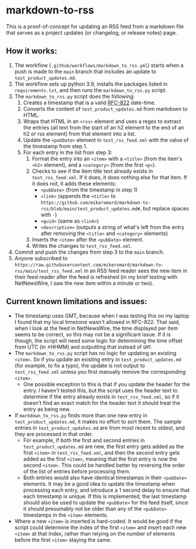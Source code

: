 # markdown-to-rss

This is a proof-of-concept for updating an RSS feed from a markdown file that serves as a project updates (or changelog, or release notes) page.

## How it works:

1. The workflow (`.github/workflows/markdown_to_rss.yml`) starts when a push is made to the `main` branch that includes an update to `test_product_updates.md`.
2. The workflow sets up python 3.9, installs the packages listed in `requirements.txt`, and then runs the `markdown_to_rss.py` script.
3. The `markdown_to_rss.py` script does the following:
    1. Creates a timestamp that is a valid [RFC-822](http://www.faqs.org/rfcs/rfc822.html) date-time.
    2. Converts the content of `test_product_updates.md` from markdown to HTML.
    3. Wraps that HTML in an `<rss>` element and uses a regex to extract the entries (all text from the start of an h2 element to the end of an h2 or rss element) from that element into a list.
    4. Update the `<pubDate>` element in `test_rss_feed.xml` with the value of the timestamp from step 1.
    5. For each entry in the list from step 3:
        1. Format the entry into an `<item>` with a `<title>` (from the item's `<h2>` element), and a `<category>` (from the first `<p>`). 
        2. Checks to see if the item title text already exists in `test_rss_feed.xml`. If it does, it does nothing else for that item. If it does not, it adds these elements: 
            * `<pubDate>` (from the timestamp in step 1) 
            * `<link>` (appends the `<title>` to `https://github.com/mikeromard/markdown-to-rss/blob/main/test_product_updates.md#`, but replace spaces with `-`) 
            * `<guid>` (same as `<link>`) 
            * `<description>` (outputs a string of what's left from the entry after removing the `<title>` and `<category>` elements)
        3. Inserts the `<item>` after the `<pubDate>` element.
        4. Writes the changes to `test_rss_feed.xml`.
4. Commit and push the changes from step 3 to the `main` branch.
5. Anyone subscribed to `https://raw.githubusercontent.com/mikeromard/markdown-to-rss/main/test_rss_feed.xml` in an RSS feed reader sees the new item in their feed reader after the feed is refreshed (in my brief testing with NetNewsWire, I saw the new item within a minute or two).


## Current known limitations and issues:

* The timestamp uses GMT, because when I was testing this on my laptop I found that my local timezone wasn't allowed in RFC-822. That said, when I look at the feed in NetNewsWire, the time displayed per item seems to be correct, so this may not be a significant issue. If it is though, the script will need some logic for determining the time offset from UTC (in ±HHMM) and outputting that instead of `GMT`.
* The `markdown_to_rss.py` script has no logic for updating an existing `<item>`. So if you update an existing entry in `test_product_updates.md` (for example, to fix a typo), the update is not output to `test_rss_feed.xml` unless you first manually remove the corresponding `<item>`. 
    * One possible exception to this is that if you update the header for the entry. I haven't tested this, but the script uses the header text to determine if the entry already exists in `test_rss_feed.xml`, so if it doesn't find an exact match for the header text it should treat the entry as being new.
* If `markdown_to_rss.py` finds more than one new entry in `test_product_updates.md`, it makes no effort to sort them. The sample entries in `test_product_updates.md` are from most recent to oldest, and they are processed in that order. 
    * For example, if both the first and second entries in `test_product_updates.md` are new, the first entry gets added as the first `<item>` in `test_rss_feed.xml`, and then the second entry gets added as the first `<item>`, meaning that the first entry is now the second `<item>`. This could be handled better by reversing the order of the list of entries before processing them. 
    * Both entries would also have identical timestamps in their `<pubDate>` elements. It may be a good idea to update the timestamp when processing each entry, and introduce a 1 second delay to ensure that each timestamp is unique. If this is implemented, the last timestamp should also be used to update the `<pubDate>` for the feed itself, since it should presumably not be older than any of the `<pubDate>` timestamps in the `<item>` elements. 
* Where a new `<item>` is inserted is hard-coded. It would be good if the script could determine the index of the first `<item>` and insert each new `<item>` at that index, rather than relying on the number of elements before the first `<item>` staying the same.